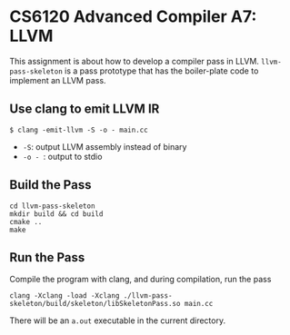# CS6120 Advanced Compiler A7: LLVM

This assignment is about how to develop a compiler pass in LLVM. 
`llvm-pass-skeleton` is a pass prototype that has the boiler-plate code to implement an LLVM pass.

## Use clang to emit LLVM IR
```
$ clang -emit-llvm -S -o - main.cc
```
- `-S`: output LLVM assembly instead of binary
- `-o - `: output to stdio


## Build the Pass
```
cd llvm-pass-skeleton
mkdir build && cd build
cmake ..
make
```

## Run the Pass
Compile the program with clang, and during compilation, run the pass
```
clang -Xclang -load -Xclang ./llvm-pass-skeleton/build/skeleton/libSkeletonPass.so main.cc
```
There will be an `a.out` executable in the current directory. 